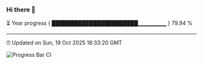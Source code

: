 ### Hi there 👋

⏳ Year progress { ███████████████████████▁▁▁▁▁▁▁ } 79.94 %

---

⏰ Updated on Sun, 19 Oct 2025 18:33:20 GMT

![Progress Bar CI](https://github.com/DhruviPatel157/GitHub-Actions-Demo/workflows/Progress%20Bar%20CI/badge.svg)
